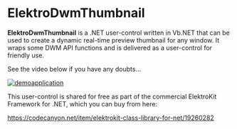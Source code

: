 ﻿# **ElektroDwmThumbnail**

**ElektroDwmThumbnail** is a .NET user-control written in Vb.NET that can be used to create a dynamic real-time preview thumbnail for any window. It wraps some DWM API functions and is delivered as a user-control for friendly use.

See the video below if you have any doubts...

[![demoapplication](https://img.youtube.com/vi/fy3MLMpEUTg/0.jpg)](https://www.youtube.com/watch?v=fy3MLMpEUTg) 

This user-control is shared for free as part of the commercial ElektroKit Framework for .NET, which you can buy from here: 

https://codecanyon.net/item/elektrokit-class-library-for-net/19260282
